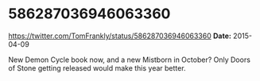 # 586287036946063360
https://twitter.com/TomFrankly/status/586287036946063360
**Date:** 2015-04-09

New Demon Cycle book now, and a new Mistborn in October? Only Doors of Stone getting released would make this year better.
